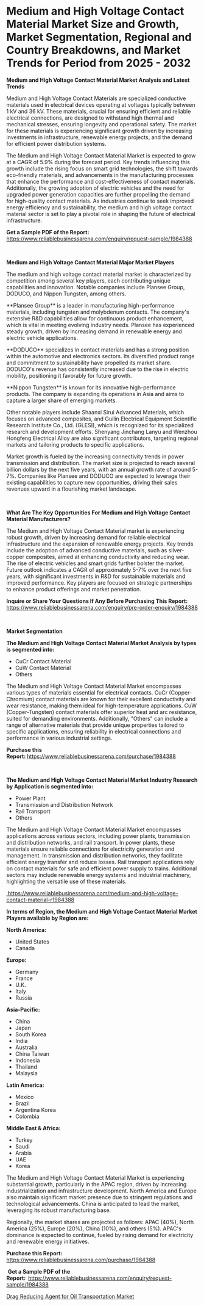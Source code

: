 <p><h1>Medium and High Voltage Contact Material Market Size and Growth, Market Segmentation, Regional and Country Breakdowns, and Market Trends for Period from 2025 -  2032</h1></p><p><strong>Medium and High Voltage Contact Material Market Analysis and Latest Trends</strong></p>
<p><p>Medium and High Voltage Contact Materials are specialized conductive materials used in electrical devices operating at voltages typically between 1 kV and 36 kV. These materials, crucial for ensuring efficient and reliable electrical connections, are designed to withstand high thermal and mechanical stresses, ensuring longevity and operational safety. The market for these materials is experiencing significant growth driven by increasing investments in infrastructure, renewable energy projects, and the demand for efficient power distribution systems.</p><p>The Medium and High Voltage Contact Material Market is expected to grow at a CAGR of 5.9% during the forecast period. Key trends influencing this growth include the rising focus on smart grid technologies, the shift towards eco-friendly materials, and advancements in the manufacturing processes that enhance the performance and cost-effectiveness of contact materials. Additionally, the growing adoption of electric vehicles and the need for upgraded power generation capacities are further propelling the demand for high-quality contact materials. As industries continue to seek improved energy efficiency and sustainability, the medium and high voltage contact material sector is set to play a pivotal role in shaping the future of electrical infrastructure.</p></p>
<p><strong>Get a Sample PDF of the Report:&nbsp;</strong> <a href="https://www.reliablebusinessarena.com/enquiry/request-sample/1984388?utm_campaign=2527&utm_medium=2&utm_source=Github&utm_content=ia&utm_term=03042025&utm_id=medium-and-high-voltage-contact-material">https://www.reliablebusinessarena.com/enquiry/request-sample/1984388</a></p>
<p>&nbsp;</p>
<p><strong>Medium and High Voltage Contact Material Major Market Players</strong></p>
<p><p>The medium and high voltage contact material market is characterized by competition among several key players, each contributing unique capabilities and innovation. Notable companies include Plansee Group, DODUCO, and Nippon Tungsten, among others.</p><p>**Plansee Group** is a leader in manufacturing high-performance materials, including tungsten and molybdenum contacts. The company's extensive R&D capabilities allow for continuous product enhancement, which is vital in meeting evolving industry needs. Plansee has experienced steady growth, driven by increasing demand in renewable energy and electric vehicle applications. </p><p>**DODUCO** specializes in contact materials and has a strong position within the automotive and electronics sectors. Its diversified product range and commitment to sustainability have propelled its market share. DODUCO's revenue has consistently increased due to the rise in electric mobility, positioning it favorably for future growth. </p><p>**Nippon Tungsten** is known for its innovative high-performance products. The company is expanding its operations in Asia and aims to capture a larger share of emerging markets. </p><p>Other notable players include Shaanxi Sirui Advanced Materials, which focuses on advanced composites, and Guilin Electrical Equipment Scientific Research Institute Co., Ltd. (GLESI), which is recognized for its specialized research and development efforts. Shenyang Jinchang Lanyu and Wenzhou Hongfeng Electrical Alloy are also significant contributors, targeting regional markets and tailoring products to specific applications.</p><p>Market growth is fueled by the increasing connectivity trends in power transmission and distribution. The market size is projected to reach several billion dollars by the next five years, with an annual growth rate of around 5-7%. Companies like Plansee and DODUCO are expected to leverage their existing capabilities to capture new opportunities, driving their sales revenues upward in a flourishing market landscape.</p></p>
<p>&nbsp;</p>
<p><strong>What Are The Key Opportunities For Medium and High Voltage Contact Material Manufacturers?</strong></p>
<p><p>The Medium and High Voltage Contact Material market is experiencing robust growth, driven by increasing demand for reliable electrical infrastructure and the expansion of renewable energy projects. Key trends include the adoption of advanced conductive materials, such as silver-copper composites, aimed at enhancing conductivity and reducing wear. The rise of electric vehicles and smart grids further bolster the market. Future outlook indicates a CAGR of approximately 5-7% over the next five years, with significant investments in R&D for sustainable materials and improved performance. Key players are focused on strategic partnerships to enhance product offerings and market penetration.</p></p>
<p><strong>Inquire or Share Your Questions If Any Before Purchasing This Report:</strong> <a href="https://www.reliablebusinessarena.com/enquiry/pre-order-enquiry/1984388?utm_campaign=2527&utm_medium=2&utm_source=Github&utm_content=ia&utm_term=03042025&utm_id=medium-and-high-voltage-contact-material">https://www.reliablebusinessarena.com/enquiry/pre-order-enquiry/1984388</a></p>
<p>&nbsp;</p>
<p><strong>Market Segmentation</strong></p>
<p><strong>The Medium and High Voltage Contact Material Market Analysis by types is segmented into:</strong></p>
<p><ul><li>CuCr Contact Material</li><li>CuW Contact Material</li><li>Others</li></ul></p>
<p><p>The Medium and High Voltage Contact Material Market encompasses various types of materials essential for electrical contacts. CuCr (Copper-Chromium) contact materials are known for their excellent conductivity and wear resistance, making them ideal for high-temperature applications. CuW (Copper-Tungsten) contact materials offer superior heat and arc resistance, suited for demanding environments. Additionally, "Others" can include a range of alternative materials that provide unique properties tailored to specific applications, ensuring reliability in electrical connections and performance in various industrial settings.</p></p>
<p><strong>Purchase this Report:&nbsp;</strong><a href="https://www.reliablebusinessarena.com/purchase/1984388?utm_campaign=2527&utm_medium=2&utm_source=Github&utm_content=ia&utm_term=03042025&utm_id=medium-and-high-voltage-contact-material">https://www.reliablebusinessarena.com/purchase/1984388</a></p>
<p>&nbsp;</p>
<p><strong>The Medium and High Voltage Contact Material Market Industry Research by Application is segmented into:</strong></p>
<p><ul><li>Power Plant</li><li>Transmission and Distribution Network</li><li>Rail Transport</li><li>Others</li></ul></p>
<p><p>The Medium and High Voltage Contact Material Market encompasses applications across various sectors, including power plants, transmission and distribution networks, and rail transport. In power plants, these materials ensure reliable connections for electricity generation and management. In transmission and distribution networks, they facilitate efficient energy transfer and reduce losses. Rail transport applications rely on contact materials for safe and efficient power supply to trains. Additional sectors may include renewable energy systems and industrial machinery, highlighting the versatile use of these materials.</p></p>
<p><a href="https://www.reliablebusinessarena.com/medium-and-high-voltage-contact-material-r1984388?utm_campaign=2527&utm_medium=2&utm_source=Github&utm_content=ia&utm_term=03042025&utm_id=medium-and-high-voltage-contact-material">&nbsp;https://www.reliablebusinessarena.com/medium-and-high-voltage-contact-material-r1984388</a></p>
<p><strong>In terms of Region, the Medium and High Voltage Contact Material Market Players available by Region are:</strong></p>
<p>
    <p> <strong> North America: </strong>
        <ul>
            <li>United States</li>
            <li>Canada</li>
        </ul>
        </p> 
    <p> <strong> Europe: </strong>
        <ul>
            <li>Germany</li>
            <li>France</li>
            <li>U.K.</li>
            <li>Italy</li>
            <li>Russia</li>
        </ul>
        </p> 
    <p> <strong> Asia-Pacific: </strong>
        <ul>
            <li>China</li>
            <li>Japan</li>
            <li>South Korea</li>
            <li>India</li>
            <li>Australia</li>
            <li>China Taiwan</li>
            <li>Indonesia</li>
            <li>Thailand</li>
            <li>Malaysia</li>
        </ul>
        </p> 
    <p> <strong> Latin America: </strong>
        <ul>
            <li>Mexico</li>
            <li>Brazil</li>
            <li>Argentina Korea</li>
            <li>Colombia</li>
        </ul>
        </p> 
    <p> <strong> Middle East & Africa: </strong>
        <ul>
            <li>Turkey</li>
            <li>Saudi</li>
            <li>Arabia</li>
            <li>UAE</li>
            <li>Korea</li>
        </ul>
    </p>
    </p>
<p><p>The Medium and High Voltage Contact Material Market is experiencing substantial growth, particularly in the APAC region, driven by increasing industrialization and infrastructure development. North America and Europe also maintain significant market presence due to stringent regulations and technological advancements. China is anticipated to lead the market, leveraging its robust manufacturing base. </p><p>Regionally, the market shares are projected as follows: APAC (40%), North America (25%), Europe (20%), China (10%), and others (5%). APAC's dominance is expected to continue, fueled by rising demand for electricity and renewable energy initiatives.</p></p>
<p><strong>Purchase this Report: </strong><a href="https://www.reliablebusinessarena.com/purchase/1984388?utm_campaign=2527&utm_medium=2&utm_source=Github&utm_content=ia&utm_term=03042025&utm_id=medium-and-high-voltage-contact-material">https://www.reliablebusinessarena.com/purchase/1984388</a></p>
<p>&nbsp;<strong>Get a Sample PDF of the Report:&nbsp;&nbsp;</strong><a href="https://www.reliablebusinessarena.com/enquiry/request-sample/1984388?utm_campaign=2527&utm_medium=2&utm_source=Github&utm_content=ia&utm_term=03042025&utm_id=medium-and-high-voltage-contact-material">https://www.reliablebusinessarena.com/enquiry/request-sample/1984388</a></p>
<p><strong></strong></p>
<p><p><a href="https://github.com/pelahotayabe/Market-Research-Report-List-1/blob/main/drag-reducing-agent-for-oil-transportation-market.md?utm_campaign=2527&utm_medium=2&utm_source=Github&utm_content=ia&utm_term=03042025&utm_id=medium-and-high-voltage-contact-material">Drag Reducing Agent for Oil Transportation Market</a></p></p>